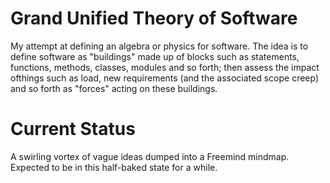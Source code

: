 Grand Unified Theory of Software
================================

My attempt at defining an algebra or physics for software.
The idea is to define software as "buildings" made up of blocks such as statements, functions, methods, classes, modules and so forth; then assess the impact ofthings such as load, new requirements (and the associated scope creep) and so forth as "forces" acting on these buildings.

Current Status
==============
A swirling vortex of vague ideas dumped into a Freemind mindmap. Expected to be in this half-baked state for a while.


